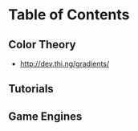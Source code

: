 # Table of Contents


## Color Theory

* http://dev.thi.ng/gradients/

## Tutorials

## Game Engines
